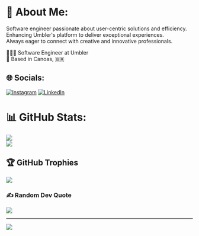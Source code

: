 # 💫 About Me:
Software engineer passionate about user-centric solutions and efficiency.<br/>
Enhancing Umbler's platform to deliver exceptional experiences.<br/>
Always eager to connect with creative and innovative professionals.

👨🏻‍💻 Software Engineer at Umbler <br/>
📍 Based in Canoas, 🇧🇷

## 🌐 Socials:
[![Instagram](https://img.shields.io/badge/Instagram-%23E4405F.svg?logo=Instagram&logoColor=white)](https://instagram.com/gtxciv) [![LinkedIn](https://img.shields.io/badge/LinkedIn-%230077B5.svg?logo=linkedin&logoColor=white)](https://linkedin.com/in/gustatsch) 

# 📊 GitHub Stats:
![](https://github-readme-streak-stats.herokuapp.com/?user=gustacoding&theme=dark&hide_border=true)<br/>
![](https://github-readme-stats.vercel.app/api/top-langs/?username=gustacoding&theme=dark&hide_border=true&include_all_commits=false&count_private=false&layout=compact)

## 🏆 GitHub Trophies
![](https://github-profile-trophy.vercel.app/?username=gustacoding&theme=radical&no-frame=false&no-bg=false&margin-w=4)

### ✍️ Random Dev Quote
![](https://quotes-github-readme.vercel.app/api?type=horizontal&theme=radical)

---
[![](https://visitcount.itsvg.in/api?id=gustacoding&icon=0&color=1)](https://visitcount.itsvg.in)